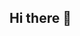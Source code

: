 ## Hi there 👋

<!--
**JeFalcao/JeFalcao** is a ✨ _special_ ✨ repository because its `README.md` (this file) appears on your GitHub profile.

- I am a biologist who focused on different areas of interest during my formation, but I was always fascinated by insects and their interactions with plants. This broad interest has led me to study biological control, then ant-plant interactions, and in my phD, I initially focused on pollination by bees, which led me to study the effect of exotic and invasive plants on this interaction. And that was when I finally found the subject I am really invested and passionate about: the puzzling mechanisms of invasibility and invasiveness by plants. Currently I am interested in studying the phylogenetic structure of exotic and native plant  assemblages in the Mexican montane cloud forest, in the hope to solve a few of the many pieces of this puzzle.
-->

